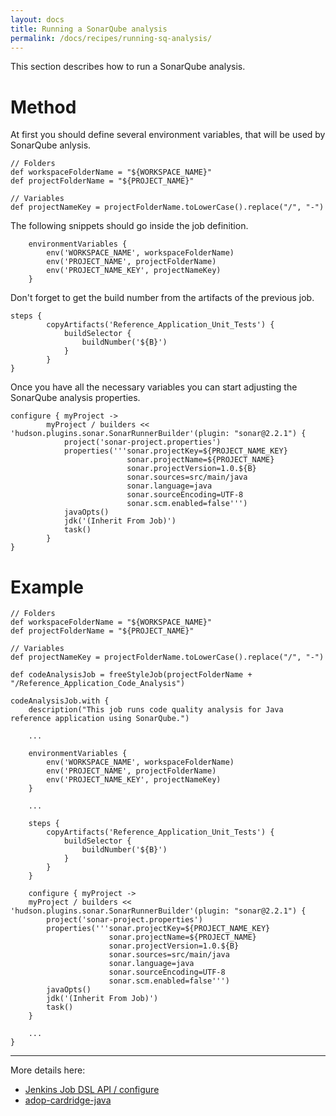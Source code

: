 ```yaml
---
layout: docs
title: Running a SonarQube analysis
permalink: /docs/recipes/running-sq-analysis/
---
```


This section describes how to run a SonarQube analysis.

# Method

At first you should define several environment variables, that will be used by SonarQube anlysis.

```
// Folders
def workspaceFolderName = "${WORKSPACE_NAME}"
def projectFolderName = "${PROJECT_NAME}"

// Variables
def projectNameKey = projectFolderName.toLowerCase().replace("/", "-")
```

The following snippets should go inside the job definition.

```
    environmentVariables {
        env('WORKSPACE_NAME', workspaceFolderName)
        env('PROJECT_NAME', projectFolderName)
        env('PROJECT_NAME_KEY', projectNameKey)
    }
```

Don't forget to get the build number from the artifacts of the previous job.

```
steps {
        copyArtifacts('Reference_Application_Unit_Tests') {
            buildSelector {
                buildNumber('${B}')
            }
        }
}
```

Once you have all the necessary variables you can start adjusting the SonarQube analysis properties.

```
configure { myProject ->
        myProject / builders << 'hudson.plugins.sonar.SonarRunnerBuilder'(plugin: "sonar@2.2.1") {
            project('sonar-project.properties')
            properties('''sonar.projectKey=${PROJECT_NAME_KEY}
                          sonar.projectName=${PROJECT_NAME}
                          sonar.projectVersion=1.0.${B}
                          sonar.sources=src/main/java
                          sonar.language=java
                          sonar.sourceEncoding=UTF-8
                          sonar.scm.enabled=false''')
            javaOpts()
            jdk('(Inherit From Job)')
            task()
        }
}
```

# Example

```
// Folders
def workspaceFolderName = "${WORKSPACE_NAME}"
def projectFolderName = "${PROJECT_NAME}"

// Variables
def projectNameKey = projectFolderName.toLowerCase().replace("/", "-")

def codeAnalysisJob = freeStyleJob(projectFolderName + "/Reference_Application_Code_Analysis")

codeAnalysisJob.with {
    description("This job runs code quality analysis for Java reference application using SonarQube.")
    
    ...
    
    environmentVariables {
        env('WORKSPACE_NAME', workspaceFolderName)
        env('PROJECT_NAME', projectFolderName)
        env('PROJECT_NAME_KEY', projectNameKey)
    }
    
    ...
    
    steps {
        copyArtifacts('Reference_Application_Unit_Tests') {
            buildSelector {
                buildNumber('${B}')
            }
        }
    }
    
    configure { myProject ->
    myProject / builders << 'hudson.plugins.sonar.SonarRunnerBuilder'(plugin: "sonar@2.2.1") {
        project('sonar-project.properties')
        properties('''sonar.projectKey=${PROJECT_NAME_KEY}
                      sonar.projectName=${PROJECT_NAME}
                      sonar.projectVersion=1.0.${B}
                      sonar.sources=src/main/java
                      sonar.language=java
                      sonar.sourceEncoding=UTF-8
                      sonar.scm.enabled=false''')
        javaOpts()
        jdk('(Inherit From Job)')
        task()
    }
    
    ...
}
```

---

More details here:

- [Jenkins Job DSL API / configure](https://jenkinsci.github.io/job-dsl-plugin/#method/javaposse.jobdsl.dsl.jobs.WorkflowJob.configure)
- [adop-cardridge-java](https://github.com/Accenture/adop-cartridge-java/blob/master/jenkins/jobs/dsl/java_reference_application_jobs.groovy)



